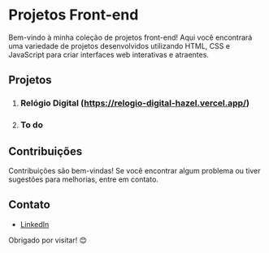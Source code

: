# Projetos Front-end

Bem-vindo à minha coleção de projetos front-end! Aqui você encontrará uma variedade de projetos desenvolvidos utilizando HTML, CSS e JavaScript para criar interfaces web interativas e atraentes.

## Projetos

1. ### Relógio Digital (https://relogio-digital-hazel.vercel.app/)


2. ### To do 

## Contribuições

Contribuições são bem-vindas! Se você encontrar algum problema ou tiver sugestões para melhorias, entre em contato.

## Contato

- [LinkedIn](www.linkedin.com/in/andregsol)

Obrigado por visitar! 😊
